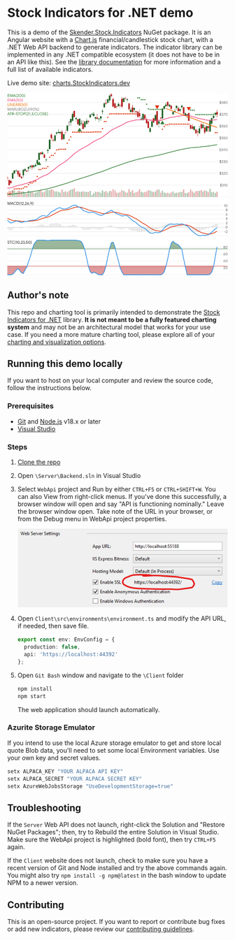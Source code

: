 # Stock Indicators for .NET demo

This is a demo of the [Skender.Stock.Indicators](https://www.nuget.org/packages/Skender.Stock.Indicators) NuGet package.  It is an Angular website with a [Chart.js](https://github.com/chartjs/chartjs-chart-financial) financial/candlestick stock chart, with a .NET Web API backend to generate indicators.  The indicator library can be implemented in any .NET compatible ecosystem (it does not have to be in an API like this).  See the [library documentation](https://dotnet.stockindicators.dev) for more information and a full list of available indicators.

Live demo site: [charts.StockIndicators.dev](https://charts.stockindicators.dev/)

![image](https://raw.githubusercontent.com/DaveSkender/Stock.Indicators/main/docs/examples.webp)

## Author's note

This repo and charting tool is primarily intended to demonstrate the [Stock Indicators for .NET](https://dotnet.stockindicators.dev) library.  **It is not meant to be a fully featured charting system** and may not be an architectural model that works for your use case.  If you need a more mature charting tool, please explore all of your [charting and visualization options](https://github.com/DaveSkender/Stock.Indicators/discussions/430).

## Running this demo locally

If you want to host on your local computer and review the source code, follow the instructions below.

### Prerequisites

- [Git](https://git-scm.com/) and [Node.js](https://nodejs.org/) v18.x or later
- [Visual Studio](http://visualstudio.com)

### Steps

1. [Clone the repo](https://help.github.com/en/github/creating-cloning-and-archiving-repositories/cloning-a-repository)

2. Open `\Server\Backend.sln` in Visual Studio

3. Select `WebApi` project and Run by either `CTRL+F5` or `CTRL+SHIFT+W`.  You can also View from right-click menus.  If you've done this successfully, a browser window will open and say "API is functioning nominally."  Leave the browser window open.  Take note of the URL in your browser, or from the Debug menu in WebApi project properties.

    ![WebApi Properties ><](Client/src/assets/server-port.png)

4. Open `Client\src\environments\environment.ts` and modify the API URL, if needed, then save file.

    ```ts
    export const env: EnvConfig = {
      production: false,
      api: 'https://localhost:44392'
    };
    ```

5. Open `Git Bash` window and navigate to the `\Client` folder

    ``` bash
    npm install
    npm start
    ```

    The web application should launch automatically.

### Azurite Storage Emulator

If you intend to use the local Azure storage emulator to get and store local quote Blob data, you'll need to set some local Environment variables.  Use your own key and secret values.

``` bash
setx ALPACA_KEY "YOUR ALPACA API KEY"
setx ALPACA_SECRET "YOUR ALPACA SECRET KEY"
setx AzureWebJobsStorage "UseDevelopmentStorage=true"
```

## Troubleshooting

If the `Server` Web API does not launch, right-click the Solution and "Restore NuGet Packages"; then, try to Rebuild the entire Solution in Visual Studio.  Make sure the WebApi project is highlighted (bold font), then try `CTRL+F5` again.

If the `Client` website does not launch, check to make sure you have a recent version of Git and Node installed and try the above commands again.  You might also try `npm install -g npm@latest` in the bash window to update NPM to a newer version.

## Contributing

This is an open-source project.  If you want to report or contribute bug fixes or add new indicators, please review our [contributing guidelines](docs/CONTRIBUTING.md).

